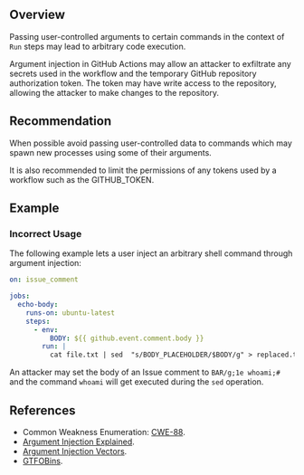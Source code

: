 ## Overview

Passing user-controlled arguments to certain commands in the context of `Run` steps may lead to arbitrary code execution.

Argument injection in GitHub Actions may allow an attacker to exfiltrate any secrets used in the workflow and the temporary GitHub repository authorization token. The token may have write access to the repository, allowing the attacker to make changes to the repository.

## Recommendation

When possible avoid passing user-controlled data to commands which may spawn new processes using some of their arguments.

It is also recommended to limit the permissions of any tokens used by a workflow such as the GITHUB_TOKEN.

## Example

### Incorrect Usage

The following example lets a user inject an arbitrary shell command through argument injection:

```yaml
on: issue_comment

jobs:
  echo-body:
    runs-on: ubuntu-latest
    steps:
      - env:
          BODY: ${{ github.event.comment.body }}
        run: |
          cat file.txt | sed  "s/BODY_PLACEHOLDER/$BODY/g" > replaced.txt
```

An attacker may set the body of an Issue comment to `BAR/g;1e whoami;#` and the command `whoami` will get executed during the `sed` operation.

## References

- Common Weakness Enumeration: [CWE-88](https://cwe.mitre.org/data/definitions/88.html).
- [Argument Injection Explained](https://sonarsource.github.io/argument-injection-vectors/explained/).
- [Argument Injection Vectors](https://sonarsource.github.io/argument-injection-vectors/).
- [GTFOBins](https://gtfobins.github.io/).
